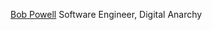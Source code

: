 <a href=https://digitalanarchy.com/company/people.html>Bob Powell</a> Software Engineer, Digital Anarchy
